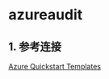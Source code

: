 # azureaudit
## 1. 参考连接
[Azure Quickstart Templates](https://azure.microsoft.com/en-us/resources/templates/)
